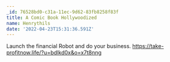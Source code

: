 ```yaml
---
_id: 76528bd0-c31a-11ec-9d62-83fb8258f83f
title: A Comic Book Hollywoodized
name: Henrythils
date: '2022-04-23T15:31:36.591Z'
---
```

Launch the financial Robot and do your business. https://take-profitnow.life/?u=bdlkd0x&o=x7t8nng
